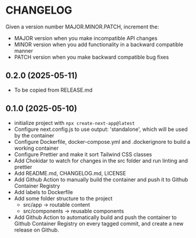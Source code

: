 # CHANGELOG
Given a version number MAJOR.MINOR.PATCH, increment the:

- MAJOR version when you make incompatible API changes
- MINOR version when you add functionality in a backward compatible manner
- PATCH version when you make backward compatible bug fixes

## 0.2.0 (2025-05-11)
- To be copied from RELEASE.md

## 0.1.0 (2025-05-10)
- initialize project with `npx create-next-app@latest`
- Configure next.config.js to use output: 'standalone', which will be used by the container
- Configure Dockerfile, docker-compose.yml and .dockerignore to build a working container
- Configure Prettier and make it sort Tailwind CSS classes
- Add Chokidar to watch for changes in the src folder and run linting and prettier
- Add README.md, CHANGELOG.md, LICENSE
- Add Github Action to manually build the container and push it to Github Container Registry
- Add labels to Dockerfile
- Add some folder structure to the project
  - src/app -> routable content
  - src/components -> reusable components
- Add Github Action to automatically build and push the container to Github Container Registry on every tagged commit, and create a new release on Github.